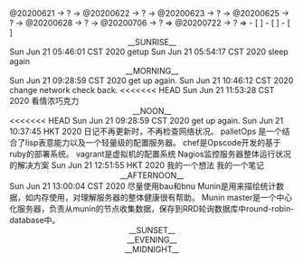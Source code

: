 <link rel="stylesheet"  type="text/css" href="./css/activity.css"/>
<TODO>@20200621 → ? → @20200622 → ? → @20200623 → ? → @20200625 → ? → @20200628 → ? → @20200706 → ? ⇒ @20200722 → ? ⇒ </TODO>
- [ ]    
- [ ]    
- [ ]    

<center><timeblock>__SUNRISE__</timeblock></center>
<action>Sun Jun 21 05:46:01 CST 2020 getup</action>
<action>Sun Jun 21 05:54:17 CST 2020 sleep again</action>
<center><timeblock>__MORNING__</timeblock></center>
<action>Sun Jun 21 09:28:59 CST 2020 get up again.</action>
<action>Sun Jun 21 10:46:12 CST 2020 change network check back.</action>
<<<<<<< HEAD
<action>Sun Jun 21 11:53:28 CST 2020 看情浓巧克力</action>
<center><timeblock>__NOON__</timeblock></center>
<<<<<<< HEAD
<action>Sun Jun 21 09:28:59 CST 2020 get up again.</action>
<action>Sun Jun 21 10:37:45 HKT 2020 日记不再更新时，不再检查网络状况。</action>
palletOps 是一个结合了lisp表意能力以及一个轻量级的配置服务器。  
chef是Opscode开发的基于ruby的部署系统。  
vagrant是虚拟机的配置系统  
Nagios监控服务器整体运行状况的解决方案  
<action>Sun Jun 21 12:51:55 HKT 2020 我的一个想法</action>
我的一个笔记  
<center><timeblock>__AFTERNOON__</timeblock></center>
<action>Sun Jun 21 13:00:04 CST 2020 尽量使用bau和bnu</action>
Munin是用来描绘统计数据，如内存使用，对理解服务器的整体健康很有帮助。  
Munin master是一个中心化服务器，负责从munin的节点收集数据，保存到RRD轮询数据库中round-robin-database中。  
<center><timeblock>__SUNSET__</timeblock></center>
<center><timeblock>__EVENING__</timeblock></center>
<center><timeblock>__MIDNIGHT__</timeblock></center>
